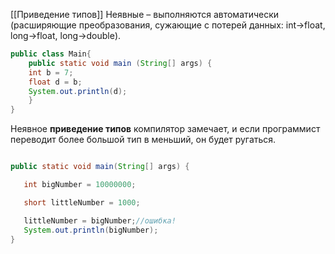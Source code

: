 [[Приведение типов]]
Неявные – выполняются автоматически (расширяющие преобразования, сужающие с потерей данных: int->float, long->float, long->double).

```java
public class Main{  
    public static void main (String[] args) {  
    int b = 7;
	float d = b;
    System.out.println(d);  
    }  
}
```

Неявное **приведение типов** компилятор замечает, и если программист переводит более большой тип в меньший, он будет ругаться.

```java

public static void main(String[] args) {

   int bigNumber = 10000000;

   short littleNumber = 1000;

   littleNumber = bigNumber;//ошибка!
   System.out.println(bigNumber);
}
```
